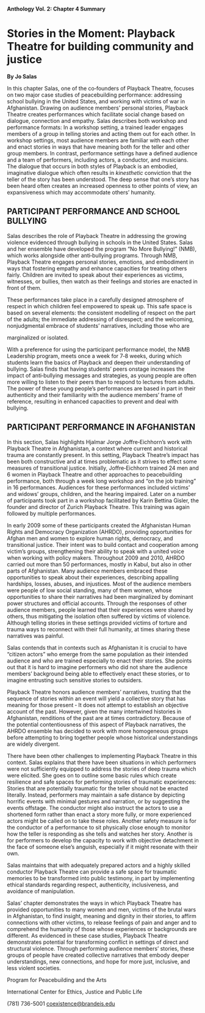 **Anthology Vol. 2: Chapter 4 Summary**

# Stories in the Moment: Playback Theatre for building community and justice

**By Jo Salas**

In this chapter Salas, one of the co‐founders of Playback Theatre, focuses on two major case studies of peacebuilding performance: addressing school bullying in the United States, and working with victims of war in Afghanistan. Drawing on audience members’ personal stories, Playback Theatre creates performances which facilitate social change based on dialogue, connection and empathy. Salas describes both workshop and performance formats: In a workshop setting, a trained leader engages members of a group in telling stories and acting them out for each other. In workshop settings, most audience members are familiar with each other and enact stories in ways that have meaning both for the teller and other group members. In contrast, performance settings have a defined audience and a team of performers, including actors, a conductor, and musicians. The dialogue that occurs in both styles of Playback is an embodied, imaginative dialogue which often results in *kinesthetic* conviction that the teller of the story has been understood. The deep sense that one’s story has been heard often creates an increased openness to other points of view, an expansiveness which may accommodate others’ humanity.

## PARTICIPANT PERFORMANCE AND SCHOOL BULLYING

Salas describes the role of Playback Theatre in addressing the growing violence evidenced through bullying in schools in the United States. Salas and her ensemble have developed the program “No More Bullying!” (NMB), which works alongside other anti‐bullying programs. Through NMB, Playback Theatre engages personal stories, emotions, and embodiment in ways that fostering empathy and enhance capacities for treating others fairly. Children are invited to speak about their experiences as victims, witnesses, or bullies, then watch as their feelings and stories are enacted in front of them.

These performances take place in a carefully designed atmosphere of respect in which children feel empowered to speak up. This safe space is based on several elements: the consistent modelling of respect on the part of the adults; the immediate addressing of disrespect; and the welcoming, nonjudgmental embrace of students’ narratives, including those who are

marginalized or isolated.

With a preference for using the participant performance model, the NMB Leadership program, meets once a week for 7‐8 weeks, during which students learn the basics of Playback and deepen their understanding of bullying. Salas finds that having students’ peers onstage increases the impact of anti‐bullying messages and strategies, as young people are often more willing to listen to their peers than to respond to lectures from adults. The power of these young people’s performances are based in part in their authenticity and their familiarity with the audience members’ frame of reference, resulting in enhanced capacities to prevent and deal with bullying.

## PARTICIPANT PERFORMANCE IN AFGHANISTAN

In this section, Salas highlights Hjalmar Jorge Joffre‐Eichhorn’s work with Playback Theatre in Afghanistan, a context where current and historical trauma are constantly present. In this setting, Playback Theatre’s impact has been both constructive and at times problematic as it strives to effect some measures of transitional justice. Initially, Joffre‐Eichhorn trained 24 men and 6 women in Playback Theatre and other approaches to peacebuilding performance, both through a week long workshop and “on the job training” in 16 performances. Audiences for these performances included victims’ and widows’ groups, children, and the hearing impaired. Later on a number of participants took part in a workshop facilitated by Karin Bettina Gisler, the founder and director of Zurich Playback Theatre. This training was again followed by multiple performances.

In early 2009 some of these participants created the Afghanistan Human Rights and Democracy Organization (AHRDO), providing opportunities for Afghan men and women to explore human rights, democracy, and transitional justice. Their intent was to build contact and cooperation among victim’s groups, strengthening their ability to speak with a united voice when working with policy makers. Throughout 2009 and 2010, AHRDO carried out more than 50 performances, mostly in Kabul, but also in other parts of Afghanistan. Many audience members embraced these opportunities to speak about their experiences, describing appalling hardships, losses, abuses, and injustices. Most of the audience members were people of low social standing, many of them women, whose opportunities to share their narratives had been marginalized by dominant power structures and official accounts. Through the responses of other audience members, people learned that their experiences were shared by others, thus mitigating the isolation often suffered by victims of violence. Although telling stories in these settings provided victims of torture and trauma ways to reconnect with their full humanity, at times sharing these narratives was painful.

Salas contends that in contexts such as Afghanistan it is crucial to have “citizen actors” who emerge from the same population as their intended audience and who are trained especially to enact their stories. She points out that it is hard to imagine performers who did not share the audience members’ background being able to effectively enact these stories, or to imagine entrusting such sensitive stories to outsiders.

Playback Theatre honors audience members’ narratives, trusting that the sequence of stories within an event will yield a collective story that has meaning for those present ‐ It does not attempt to establish an objective account of the past. However, given the many intertwined histories in Afghanistan, renditions of the past are at times contradictory. Because of the potential contentiousness of this aspect of Playback narratives, the AHRDO ensemble has decided to work with more homogeneous groups before attempting to bring together people whose historical understandings are widely divergent.

There have been other challenges to implementing Playback Theatre in this context. Salas explains that there have been situations in which performers were not sufficiently equipped to address the stories of deep trauma which were elicited. She goes on to outline some basic rules which create resilience and safe spaces for performing stories of traumatic experiences: Stories that are potentially traumatic for the teller should not be enacted literally. Instead, performers may maintain a safe distance by depicting horrific events with minimal gestures and narration, or by suggesting the events offstage. The conductor might also instruct the actors to use a shortened form rather than enact a story more fully, or more experienced actors might be called on to take these roles. Another safety measure is for the conductor of a performance to sit physically close enough to monitor how the teller is responding as she tells and watches her story. Another is for performers to develop the capacity to work with objective detachment in the face of someone else’s anguish, especially if it might resonate with their own.

Salas maintains that with adequately prepared actors and a highly skilled conductor Playback Theatre can provide a safe space for traumatic memories to be transformed into public testimony, in part by implementing ethical standards regarding respect, authenticity, inclusiveness, and avoidance of manipulation.

Salas’ chapter demonstrates the ways in which Playback Theatre has provided opportunities to many women and men, victims of the brutal wars in Afghanistan, to find insight, meaning and dignity in their stories, to affirm connections with other victims, to release feelings of pain and anger and to comprehend the humanity of those whose experiences or backgrounds are different. As evidenced in these case studies, Playback Theatre demonstrates potential for transforming conflict in settings of direct and structural violence. Through performing audience members’ stories, these groups of people have created collective narratives that embody deeper understandings, new connections, and hope for more just, inclusive, and less violent societies.

Program for Peacebuilding and the Arts

International Center for Ethics, Justice and Public Life

(781) 736-5001 coexistence@brandeis.edu